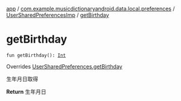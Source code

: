 [app](../../index.md) / [com.example.musicdictionaryandroid.data.local.preferences](../index.md) / [UserSharedPreferencesImp](index.md) / [getBirthday](./get-birthday.md)

# getBirthday

`fun getBirthday(): `[`Int`](https://kotlinlang.org/api/latest/jvm/stdlib/kotlin/-int/index.html)

Overrides [UserSharedPreferences.getBirthday](../-user-shared-preferences/get-birthday.md)

生年月日取得

**Return**
生年月日

